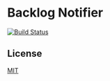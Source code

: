 # Backlog Notifier

[![Build Status](https://travis-ci.org/emsk/backlog-notifier.svg?branch=main)](https://travis-ci.org/emsk/backlog-notifier)

## License

[MIT](LICENSE)
